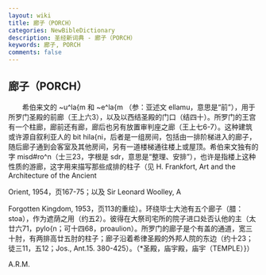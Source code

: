 ```yaml
---
layout: wiki
title: 廊子（PORCH）
categories: NewBibleDictionary
description: 圣经新词典 - 廊子（PORCH）
keywords: 廊子, PORCH
comments: false
---
```


## 廊子（PORCH）

　　希伯来文的 ~u^la{m 和 ~e^la{m （参：亚述文 ellamu，意思是“前”），用于所罗门圣殿的前廊（王上六3），以及以西结圣殿的门口（结四十）。所罗门的王宫有一个柱廊，廊前还有廊，廊后也另有放置审判座之廊（王上七6-7）。这种建筑或许源自叙利亚人的 bit hila{ni，后者是一组房间，包括由一排阶梯进入的廊子，随后廊子通到会客室及其他房间，另有一道楼梯通往楼上或屋顶。希伯来文独有的字 misd#ro^n（士三23，字根是 sdr，意思是“整理、安排”），也许是指楼上这种性质的游廊，这字用来描写那些成排的柱子（见 H. Frankfort, Art and the Architecture of the Ancient

Orient, 1954，页167-75；以及 Sir Leonard Woolley, A

Forgotten Kingdom, 1953，页113的重绘）。环绕毕士大池有五个廊子（腊：stoa），作为遮荫之用（约五2）。彼得在大祭司宅所的院子进口处否认他的主（太廿六71，pylo{n；可十四68，proaulion）。所罗门的廊子是个有盖的通道，宽三十肘，有两排高廿五肘的柱子；廊子沿着希律圣殿的外邦人院的东边（约十23；徒三11，五12；Jos., Ant.15. 380-425）。（*圣殿，庙宇殿，庙宇（TEMPLE）}）

A.R.M.








